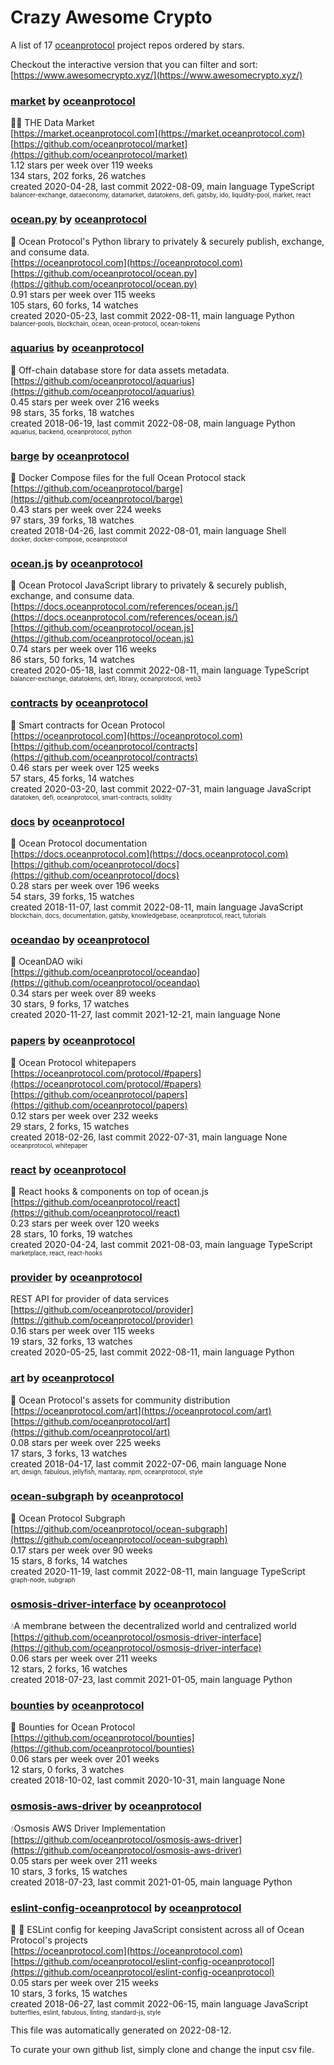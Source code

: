 # Crazy Awesome Crypto
A list of 17 [oceanprotocol](https://github.com/oceanprotocol) project repos ordered by stars.  

Checkout the interactive version that you can filter and sort: 
[https://www.awesomecrypto.xyz/](https://www.awesomecrypto.xyz/)  


### [market](https://github.com/oceanprotocol/market) by [oceanprotocol](https://github.com/oceanprotocol)  
🧜‍♀️ THE Data Market  
[https://market.oceanprotocol.com](https://market.oceanprotocol.com)  
[https://github.com/oceanprotocol/market](https://github.com/oceanprotocol/market)  
1.12 stars per week over 119 weeks  
134 stars, 202 forks, 26 watches  
created 2020-04-28, last commit 2022-08-09, main language TypeScript  
<sub><sup>balancer-exchange, dataeconomy, datamarket, datatokens, defi, gatsby, ido, liquidity-pool, market, react</sup></sub>


### [ocean.py](https://github.com/oceanprotocol/ocean.py) by [oceanprotocol](https://github.com/oceanprotocol)  
🦑 Ocean Protocol's Python library to privately & securely publish, exchange, and consume data.  
[https://oceanprotocol.com](https://oceanprotocol.com)  
[https://github.com/oceanprotocol/ocean.py](https://github.com/oceanprotocol/ocean.py)  
0.91 stars per week over 115 weeks  
105 stars, 60 forks, 14 watches  
created 2020-05-23, last commit 2022-08-11, main language Python  
<sub><sup>balancer-pools, blockchain, ocean, ocean-protocol, ocean-tokens</sup></sub>


### [aquarius](https://github.com/oceanprotocol/aquarius) by [oceanprotocol](https://github.com/oceanprotocol)  
🐋 Off-chain database store for data assets metadata.  
[https://github.com/oceanprotocol/aquarius](https://github.com/oceanprotocol/aquarius)  
0.45 stars per week over 216 weeks  
98 stars, 35 forks, 18 watches  
created 2018-06-19, last commit 2022-08-08, main language Python  
<sub><sup>aquarius, backend, oceanprotocol, python</sup></sub>


### [barge](https://github.com/oceanprotocol/barge) by [oceanprotocol](https://github.com/oceanprotocol)  
🐳 Docker Compose files for the full Ocean Protocol stack  
[https://github.com/oceanprotocol/barge](https://github.com/oceanprotocol/barge)  
0.43 stars per week over 224 weeks  
97 stars, 39 forks, 18 watches  
created 2018-04-26, last commit 2022-08-01, main language Shell  
<sub><sup>docker, docker-compose, oceanprotocol</sup></sub>


### [ocean.js](https://github.com/oceanprotocol/ocean.js) by [oceanprotocol](https://github.com/oceanprotocol)  
🦑 Ocean Protocol JavaScript library to privately & securely publish, exchange, and consume data.  
[https://docs.oceanprotocol.com/references/ocean.js/](https://docs.oceanprotocol.com/references/ocean.js/)  
[https://github.com/oceanprotocol/ocean.js](https://github.com/oceanprotocol/ocean.js)  
0.74 stars per week over 116 weeks  
86 stars, 50 forks, 14 watches  
created 2020-05-18, last commit 2022-08-11, main language TypeScript  
<sub><sup>balancer-exchange, datatokens, defi, library, oceanprotocol, web3</sup></sub>


### [contracts](https://github.com/oceanprotocol/contracts) by [oceanprotocol](https://github.com/oceanprotocol)  
🐙 Smart contracts for Ocean Protocol  
[https://oceanprotocol.com](https://oceanprotocol.com)  
[https://github.com/oceanprotocol/contracts](https://github.com/oceanprotocol/contracts)  
0.46 stars per week over 125 weeks  
57 stars, 45 forks, 14 watches  
created 2020-03-20, last commit 2022-07-31, main language JavaScript  
<sub><sup>datatoken, defi, oceanprotocol, smart-contracts, solidity</sup></sub>


### [docs](https://github.com/oceanprotocol/docs) by [oceanprotocol](https://github.com/oceanprotocol)  
🐬 Ocean Protocol documentation  
[https://docs.oceanprotocol.com](https://docs.oceanprotocol.com)  
[https://github.com/oceanprotocol/docs](https://github.com/oceanprotocol/docs)  
0.28 stars per week over 196 weeks  
54 stars, 39 forks, 15 watches  
created 2018-11-07, last commit 2022-08-11, main language JavaScript  
<sub><sup>blockchain, docs, documentation, gatsby, knowledgebase, oceanprotocol, react, tutorials</sup></sub>


### [oceandao](https://github.com/oceanprotocol/oceandao) by [oceanprotocol](https://github.com/oceanprotocol)  
🐡 OceanDAO wiki  
[https://github.com/oceanprotocol/oceandao](https://github.com/oceanprotocol/oceandao)  
0.34 stars per week over 89 weeks  
30 stars, 9 forks, 17 watches  
created 2020-11-27, last commit 2021-12-21, main language None  


### [papers](https://github.com/oceanprotocol/papers) by [oceanprotocol](https://github.com/oceanprotocol)  
🌊 Ocean Protocol whitepapers  
[https://oceanprotocol.com/protocol/#papers](https://oceanprotocol.com/protocol/#papers)  
[https://github.com/oceanprotocol/papers](https://github.com/oceanprotocol/papers)  
0.12 stars per week over 232 weeks  
29 stars, 2 forks, 15 watches  
created 2018-02-26, last commit 2022-07-31, main language None  
<sub><sup>oceanprotocol, whitepaper</sup></sub>


### [react](https://github.com/oceanprotocol/react) by [oceanprotocol](https://github.com/oceanprotocol)  
🎣 React hooks & components on top of ocean.js  
[https://github.com/oceanprotocol/react](https://github.com/oceanprotocol/react)  
0.23 stars per week over 120 weeks  
28 stars, 10 forks, 19 watches  
created 2020-04-24, last commit 2021-08-03, main language TypeScript  
<sub><sup>marketplace, react, react-hooks</sup></sub>


### [provider](https://github.com/oceanprotocol/provider) by [oceanprotocol](https://github.com/oceanprotocol)  
REST API for provider of data services  
[https://github.com/oceanprotocol/provider](https://github.com/oceanprotocol/provider)  
0.16 stars per week over 115 weeks  
19 stars, 32 forks, 13 watches  
created 2020-05-25, last commit 2022-08-11, main language Python  


### [art](https://github.com/oceanprotocol/art) by [oceanprotocol](https://github.com/oceanprotocol)  
🐬 Ocean Protocol's assets for community distribution  
[https://oceanprotocol.com/art](https://oceanprotocol.com/art)  
[https://github.com/oceanprotocol/art](https://github.com/oceanprotocol/art)  
0.08 stars per week over 225 weeks  
17 stars, 3 forks, 13 watches  
created 2018-04-17, last commit 2022-07-06, main language None  
<sub><sup>art, design, fabulous, jellyfish, mantaray, npm, oceanprotocol, style</sup></sub>


### [ocean-subgraph](https://github.com/oceanprotocol/ocean-subgraph) by [oceanprotocol](https://github.com/oceanprotocol)  
🦀 Ocean Protocol Subgraph  
[https://github.com/oceanprotocol/ocean-subgraph](https://github.com/oceanprotocol/ocean-subgraph)  
0.17 stars per week over 90 weeks  
15 stars, 8 forks, 14 watches  
created 2020-11-19, last commit 2022-08-11, main language TypeScript  
<sub><sup>graph-node, subgraph</sup></sub>


### [osmosis-driver-interface](https://github.com/oceanprotocol/osmosis-driver-interface) by [oceanprotocol](https://github.com/oceanprotocol)  
💧A membrane between the decentralized world and centralized world  
[https://github.com/oceanprotocol/osmosis-driver-interface](https://github.com/oceanprotocol/osmosis-driver-interface)  
0.06 stars per week over 211 weeks  
12 stars, 2 forks, 16 watches  
created 2018-07-23, last commit 2021-01-05, main language Python  


### [bounties](https://github.com/oceanprotocol/bounties) by [oceanprotocol](https://github.com/oceanprotocol)  
🎣 Bounties for Ocean Protocol  
[https://github.com/oceanprotocol/bounties](https://github.com/oceanprotocol/bounties)  
0.06 stars per week over 201 weeks  
12 stars, 0 forks, 3 watches  
created 2018-10-02, last commit 2020-10-31, main language None  


### [osmosis-aws-driver](https://github.com/oceanprotocol/osmosis-aws-driver) by [oceanprotocol](https://github.com/oceanprotocol)  
💧Osmosis AWS Driver Implementation  
[https://github.com/oceanprotocol/osmosis-aws-driver](https://github.com/oceanprotocol/osmosis-aws-driver)  
0.05 stars per week over 211 weeks  
10 stars, 3 forks, 15 watches  
created 2018-07-23, last commit 2021-01-05, main language Python  


### [eslint-config-oceanprotocol](https://github.com/oceanprotocol/eslint-config-oceanprotocol) by [oceanprotocol](https://github.com/oceanprotocol)  
💅 🦋 ESLint config for keeping JavaScript consistent across all of Ocean Protocol's projects  
[https://oceanprotocol.com](https://oceanprotocol.com)  
[https://github.com/oceanprotocol/eslint-config-oceanprotocol](https://github.com/oceanprotocol/eslint-config-oceanprotocol)  
0.05 stars per week over 215 weeks  
10 stars, 3 forks, 15 watches  
created 2018-06-27, last commit 2022-06-15, main language JavaScript  
<sub><sup>butterflies, eslint, fabulous, linting, standard-js, style</sup></sub>


This file was automatically generated on 2022-08-12.  

To curate your own github list, simply clone and change the input csv file.  